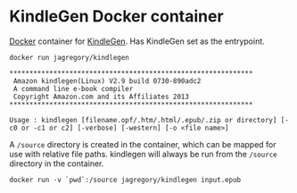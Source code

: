 # KindleGen Docker container

[Docker](https://www.docker.io/) container for [KindleGen](http://www.amazon.com/gp/feature.html?docId=1000765211). Has KindleGen set as the entrypoint.

    docker run jagregory/kindlegen

    *************************************************************
     Amazon kindlegen(Linux) V2.9 build 0730-890adc2
     A command line e-book compiler
     Copyright Amazon.com and its Affiliates 2013
    *************************************************************

    Usage : kindlegen [filename.opf/.htm/.html/.epub/.zip or directory] [-c0 or -c1 or c2] [-verbose] [-western] [-o <file name>]

A `/source` directory is created in the container, which can be mapped for use with relative file paths. kindlegen will always be run from the `/source` directory in the container.

    docker run -v `pwd`:/source jagregory/kindlegen input.epub
